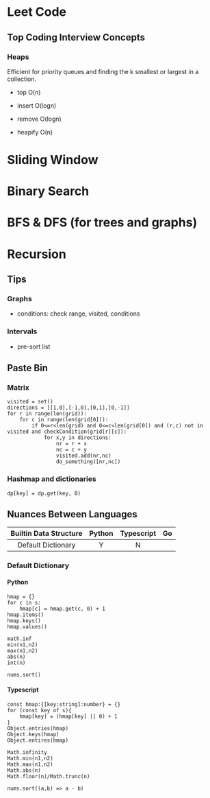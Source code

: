# Leet Code

## Top Coding Interview Concepts

### Heaps

Efficient for priority queues and finding the k smallest or largest in a collection.

- top O(n)

- insert O(logn)

- remove O(logn)

- heapify O(n)

# Sliding Window

# Binary Search

# BFS & DFS (for trees and graphs)

# Recursion

## Tips

### Graphs

- conditions: check range, visited, conditions

### Intervals

- pre-sort list

## Paste Bin

### Matrix

```
visited = set()
directions = [[1,0],[-1,0],[0,1],[0,-1]]
for r in range(len(grid)):
	for c in range(len(grid[0])):
		if 0<=r<len(grid) and 0<=c<len(grid[0]) and (r,c) not in visited and checkCondition(grid[r][c]):
			for x,y in directions:
				nr = r + x
				nc = c + y
				visited.add(nr,nc)
				do_something([nr,nc])
```

### Hashmap and dictionaries

```
dp[key] = dp.get(key, 0)
```

## Nuances Between Languages

| Builtin Data Structure | Python | Typescript | Go  |
| :--------------------: | :----: | :--------: | :-: |
|   Default Dictionary   |   Y    |     N      |     |

### Default Dictionary

#### Python

```
hmap = {}
for c in s:
	hmap[c] = hmap.get(c, 0) + 1
hmap.items()
hmap.keys()
hmap.values()
```

```
math.inf
min(n1,n2)
max(n1,n2)
abs(n)
int(n)
```

```
nums.sort()
```

#### Typescript

```
const hmap:{[key:string]:number} = {}
for (const key of s){
	hmap[key] = (hmap[key] || 0) + 1
}
Object.entries(hmap)
Object.keys(hmap)
Object.entires(hmap)
```

```
Math.infinity
Math.min(n1,n2)
Math.max(n1,n2)
Math.abs(n)
Math.floor(n)/Math.trunc(n)
```

```
nums.sort((a,b) => a - b)
```
